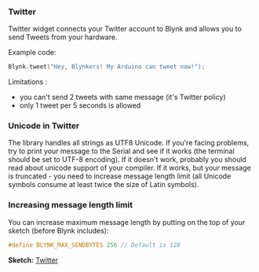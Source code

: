 
### Twitter

Twitter widget connects your Twitter account to Blynk and allows you to send Tweets from your hardware.

Example code:
```cpp
Blynk.tweet("Hey, Blynkers! My Arduino can tweet now!");
```

Limitations :

- you can't send 2 tweets with same message (it's Twitter policy)
- only 1 tweet per 5 seconds is allowed

### Unicode in Twitter

The library handles all strings as UTF8 Unicode. If you're facing problems, try to print your message to the Serial 
and see if it works (the terminal should be set to UTF-8 encoding). If it doesn't work, probably you should read 
about unicode support of your compiler. 
If it works, but your message is truncated - you need to increase message length limit 
(all Unicode symbols consume at least twice the size of Latin symbols).

### Increasing message length limit

You can increase maximum message length by putting on the top of your sketch (before Blynk includes):
```cpp
#define BLYNK_MAX_SENDBYTES 256 // Default is 128
```

**Sketch:** [Twitter](https://github.com/blynkkk/blynk-library/blob/master/examples/Widgets/Twitter/Twitter.ino)